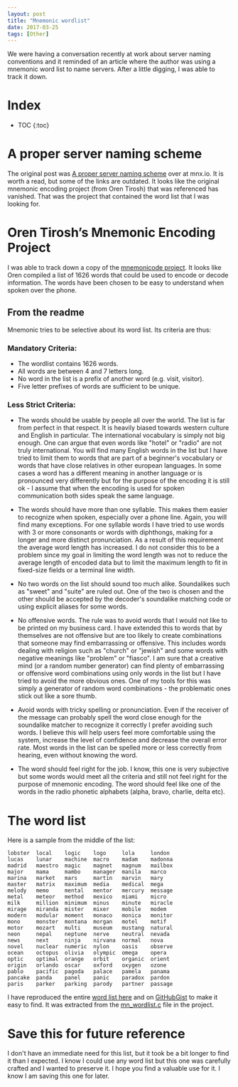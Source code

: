 ```yaml
---
layout: post
title: "Mnemonic wordlist"
date: 2017-03-25
tags: [Other]
---
```


We were having a conversation recently at work about server naming conventions and it reminded of an article where the author was using a mnemonic word list to name servers. After a little digging, I was able to track it down.

# Index

* TOC
{:toc}

# A proper server naming scheme

The original post was [A proper server naming scheme](http://mnx.io/blog/a-proper-server-naming-scheme/) over at mnx.io. It is worth a read, but some of the links are outdated. It looks like the original mnemonic encoding project (from Oren Tirosh) that was referenced has vanished. That was the project that contained the word list that I was looking for.

# Oren Tirosh’s Mnemonic Encoding Project

I was able to track down a copy of the [mnemonicode project](https://github.com/singpolyma/mnemonicode). It looks like Oren compiled a list of 1626 words that could be used to encode or decode information. The words have been chosen to be easy to understand when spoken over the phone.

## From the readme

Mnemonic tries to be selective about its word list. Its criteria are thus:

### Mandatory Criteria:

 - The wordlist contains 1626 words.
 - All words are between 4 and 7 letters long.
 - No word in the list is a prefix of another word (e.g. visit,
   visitor).
 - Five letter prefixes of words are sufficient to be unique. 

### Less Strict Criteria:

  - The words should be usable by people all over the world. The list
    is far from perfect in that respect. It is heavily biased towards
    western culture and English in particular. The international
    vocabulary is simply not big enough. One can argue that even words
    like "hotel" or "radio" are not truly international. You will find
    many English words in the list but I have tried to limit them to
    words that are part of a beginner's vocabulary or words that have
    close relatives in other european languages. In some cases a word
    has a different meaning in another language or is pronounced very
    differently but for the purpose of the encoding it is still ok - I
    assume that when the encoding is used for spoken communication
    both sides speak the same language.

  - The words should have more than one syllable. This makes them
    easier to recognize when spoken, especially over a phone
    line. Again, you will find many exceptions. For one syllable words
    I have tried to use words with 3 or more consonants or words with
    diphthongs, making for a longer and more distinct
    pronunciation. As a result of this requirement the average word
    length has increased. I do not consider this to be a problem since
    my goal in limiting the word length was not to reduce the average
    length of encoded data but to limit the maximum length to fit in
    fixed-size fields or a terminal line width.

  - No two words on the list should sound too much alike. Soundalikes
    such as "sweet" and "suite" are ruled out. One of the two is
    chosen and the other should be accepted by the decoder's
    soundalike matching code or using explicit aliases for some words.

  - No offensive words. The rule was to avoid words that I would not
    like to be printed on my business card. I have extended this to
    words that by themselves are not offensive but are too likely to
    create combinations that someone may find embarrassing or
    offensive. This includes words dealing with religion such as
    "church" or "jewish" and some words with negative meanings like
    "problem" or "fiasco". I am sure that a creative mind (or a random
    number generator) can find plenty of embarrassing or offensive word
    combinations using only words in the list but I have tried to
    avoid the more obvious ones. One of my tools for this was simply a
    generator of random word combinations - the problematic ones stick
    out like a sore thumb.

  - Avoid words with tricky spelling or pronunciation. Even if the
    receiver of the message can probably spell the word close enough
    for the soundalike matcher to recognize it correctly I prefer
    avoiding such words. I believe this will help users feel more
    comfortable using the system, increase the level of confidence and
    decrease the overall error rate. Most words in the list can be
    spelled more or less correctly from hearing, even without knowing
    the word.

  - The word should feel right for the job. I know, this one is very
    subjective but some words would meet all the criteria and still
    not feel right for the purpose of mnemonic encoding. The word
    should feel like one of the words in the radio phonetic alphabets
    (alpha, bravo, charlie, delta etc).


# The word list

Here is a sample from the middle of the list:

    lobster  local    logic    logo     lola     london   
    lucas    lunar    machine  macro    madam    madonna  
    madrid   maestro  magic    magnet   magnum   mailbox  
    major    mama     mambo    manager  manila   marco    
    marina   market   mars     martin   marvin   mary     
    master   matrix   maximum  media    medical  mega     
    melody   memo     mental   mentor   mercury  message  
    metal    meteor   method   mexico   miami    micro    
    milk     million  minimum  minus    minute   miracle  
    mirage   miranda  mister   mixer    mobile   modem    
    modern   modular  moment   monaco   monica   monitor  
    mono     monster  montana  morgan   motel    motif    
    motor    mozart   multi    museum   mustang  natural  
    neon     nepal    neptune  nerve    neutral  nevada   
    news     next     ninja    nirvana  normal   nova     
    novel    nuclear  numeric  nylon    oasis    observe  
    ocean    octopus  olivia   olympic  omega    opera    
    optic    optimal  orange   orbit    organic  orient   
    origin   orlando  oscar    oxford   oxygen   ozone    
    pablo    pacific  pagoda   palace   pamela   panama   
    pancake  panda    panel    panic    paradox  pardon   
    paris    parker   parking  parody   partner  passage  

I have reproduced the entire [word list here](\public\mnemonicwordlist.txt) and on [GitHubGist](https://gist.github.com/KevinMarquette/343c2436d24539cc5eabacbfd98ab754) to make it easy to find. It was extracted from the [mn_wordlist.c](https://github.com/singpolyma/mnemonicode/blob/master/mn_wordlist.c) file in the project.

# Save this for future reference

I don't have an immediate need for this list, but it took be a bit longer to find it than I expected. I know I could use any word list but this one was carefully crafted and I wanted to preserve it. I hope you find a valuable use for it. I know I am saving this one for later.
